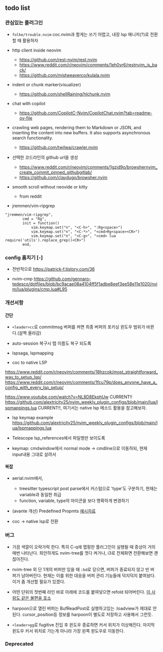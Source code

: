 ## todo list

### 관심있는 플러그인

- `folke/trouble.nvim`
  coc.nvim과 함게는 쓰기 어렵고, 내장 lsp 매니저(?)로 전환할 때 활용하자

- http client inside neovim

  - https://github.com/rest-nvim/rest.nvim
  - https://www.reddit.com/r/neovim/comments/1eh0yr6/restnvim_is_back/
  - https://github.com/mistweaverco/kulala.nvim

- indent or chunk marker(visualizer)

  - https://github.com/shellRaining/hlchunk.nvim

- chat with copilot

  - https://github.com/CopilotC-Nvim/CopilotChat.nvim?tab=readme-ov-file

- crawling web pages, rendering them to Markdown or JSON, and inserting the content into new buffers. It also supports asynchronous search functionality.

  - https://github.com/twilwa/crawler.nvim

- 선택한 코드라인의 github url을 생성

  - https://www.reddit.com/r/neovim/comments/1gzid9o/browshernvim_create_commit_pinned_githubgitlab/
  - https://github.com/claydugo/browsher.nvim

- smooth scroll without neovide or kitty
    - from reddit

- jremmen/vim-ripgrep	
```
"jremmen/vim-ripgrep",
		cmd = "Rg",
		init = function()
			vim.keymap.set("n", "<C-h>", ":Rg<space>")
			vim.keymap.set("n", "<C-*>", "<cmd>Rg<space><CR>")
			vim.keymap.set("n", "<C-g>", "<cmd> lua require('utils').replace_grep()<CR>")
		end,
```

### config 훔치기 [-]

- 전반적으로
  https://patrick-f.tistory.com/36

- nvim-cmp
    https://github.com/gennaro-tedesco/dotfiles/blob/bc9acae08a4104ff5f1adbe8eef3ee58e11e1020/nvim/lua/plugins/cmp.lua#L95

### 개선서항

#### 간단

- `<leader>cc`로 commitmsg 버퍼를 켜면 최종 버퍼의 포키싱 윈도우 범위가 바뀐다.(살짝 올라감)
- auto-session 복구시 탭 이름도 복구 되도록

- lspsaga, lspmapping


- coc to native LSP

https://www.reddit.com/r/neovim/comments/18hzcok/most_straightforward_way_to_setup_lsp/
https://www.reddit.com/r/neovim/comments/1fcu79p/does_anyone_have_a_config_with_every_lsp_setup/

https://www.youtube.com/watch?v=NL8D8EkphUw CURRENT!!
https://github.com/alextricity25/nvim_weekly_plugin_configs/blob/main/lua/lspmappings.lua CURRENT!!, 여기서는 native lsp 메소드 활용을 참고해보자.

- lsp keymap example
  https://github.com/alextricity25/nvim_weekly_plugin_configs/blob/main/lua/lspmappings.lua

- Telescope lsp_references에서 파일명만 보이도록

- keymap: cmdwindow에서 normal mode <Esc> -> cmdline으로 이동하되, 현재 input내용 그대로 살려서


#### 복잡

- aerial.nvim에서,

  - treesitter typescript post parse에서 커스텀으로 'type'도 구분하기, 현재는 variable과 동일한 취급
  - function, variable, type의 아이콘을 보다 명확하게 변경하기

- (avante 개선) Predefined Propmts [예시자료](https://github.com/yetone/avante.nvim/wiki/Recipe-and-Tricks)

- coc -> native lsp로 전환

### 버그

- 가끔 색깔이 오락가락 한다. 특히 C-q에 맵핑한 플러그인이 실행될 때 증상이 거의 매번 나타난다. 희안하게도 nvim-tree를 껏다 켜거나, i3로 전체화면 전환해보면 괜찮아진다.
- nvim-tree 외 단 1개의 버퍼만 있을 때 `:bd`로 닫으면, 버퍼가 종료되지 않고 빈 버퍼가 남아버린다.
  현재는 이를 위한 대응을 버퍼 관리 기능들에 덕지덕지 붙여놨다. 이거 좀 개선할 필요가 있겠다.
- 어떤 단위의 첫번째 라인 바로 아래에 코드를 붙여넣으면 refold 되어버린다. [이 사람도 같은 불편을 호소](https://www.reddit.com/r/neovim/comments/1e7tfw2/pasting_line_by_p_makes_refold/)
- harpoon으로 열린 버퍼는 BufReadPost로 실행하고있는 :loadview가 제대로 안된다. cursor_position등 정보를 harpoon이 별도로 저장하고 사용해서 그런듯.

- `<leader>gg`로 fugitive 진입 후 윈도우 종료하면 커서 위치가 이상해진다. 마지막 윈도우 커서 위치로 가는게 아니라 가장 왼쪽 윈도우로 이동한다.

### Deprecated
